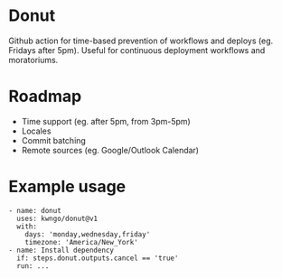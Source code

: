 # Donut
Github action for time-based prevention of workflows and deploys (eg. Fridays after 5pm). Useful for continuous deployment workflows and moratoriums.

# Roadmap
- Time support (eg. after 5pm, from 3pm-5pm)
- Locales
- Commit batching
- Remote sources (eg. Google/Outlook Calendar)

# Example usage
```
- name: donut
  uses: kwngo/donut@v1
  with:
    days: 'monday,wednesday,friday'
    timezone: 'America/New_York'
- name: Install dependency
  if: steps.donut.outputs.cancel == 'true'
  run: ...
```

